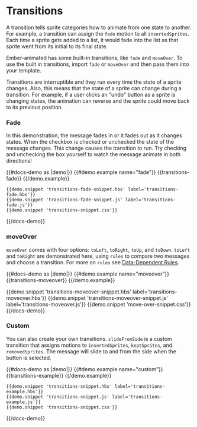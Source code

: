 # Transitions

A transition tells sprite categories how to animate from one state to another. For example, a transition can assign the `fade` motion to all `insertedSprites`. Each time a sprite gets added to a list, it would fade into the list as that sprite went from its initial to its final state. 

Ember-animated has some built-in transitions, like `fade` and `moveOver`. To use the built in transitions, import `fade` or `moveOver` and then pass them into your template.

Transitions are interruptible and they run every time the state of a sprite changes. Also, this means that the state of a sprite can change during a transition. For example, if a user clicks an "undo" button as a sprite is changing states, the animation can reverse and the sprite could move back to its previous position. 



### Fade

In this demonstration, the message fades in or it fades out as it changes states. When the checkbox is checked or unchecked the state of the message changes. This change causes the transition to run. Try checking and unchecking the box yourself to watch the message animate in both directions!

{{#docs-demo as |demo|}}
    {{#demo.example name="fade"}}
      {{transitions-fade}}
    {{/demo.example}}

    {{demo.snippet 'transitions-fade-snippet.hbs' label='transitions-fade.hbs'}}
    {{demo.snippet 'transitions-fade-snippet.js' label='transitions-fade.js'}}
    {{demo.snippet 'transitions-snippet.css'}}
{{/docs-demo}}


### moveOver

`moveOver` comes with four options: `toLeft`, `toRight`, `toUp`, and `toDown`. `toLeft` and `toRight` are demonstrated here, using `rules` to compare two messages and choose a transition. For more on `rules` see [Data-Dependent Rules](../docs/rules/).

{{#docs-demo as |demo|}}
  {{#demo.example name="moveover"}}
    {{transitions-moveover}}
  {{/demo.example}}

  {{demo.snippet 'transitions-moveover-snippet.hbs' label='transitions-moveover.hbs'}}
  {{demo.snippet 'transitions-moveover-snippet.js' label='transitions-moveover.js'}}
  {{demo.snippet 'move-over-snippet.css'}}
{{/docs-demo}}


### Custom 

You can also create your own transitions. `slideFromSide` is a custom transition that assigns motions to `insertedSprites`, `keptSprites`, and `removedSprites`. The message will slide to and from the side when the button is selected. 

{{#docs-demo as |demo|}}
    {{#demo.example name="custom"}}
      {{transitions-example}}
    {{/demo.example}}

    {{demo.snippet 'transitions-snippet.hbs' label='transitions-example.hbs'}}
    {{demo.snippet 'transitions-snippet.js' label='transitions-example.js'}}
    {{demo.snippet 'transitions-snippet.css'}}
{{/docs-demo}}
